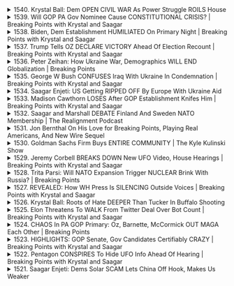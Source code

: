 <details>
<summary>1540. Krystal Ball: Dem OPEN CIVIL WAR As Power Struggle ROILS House</summary><br>

<a href="https://www.youtube.com/watch?v=Yrj688akhJw" target="_blank">
    <img src="https://img.youtube.com/vi/Yrj688akhJw/maxresdefault.jpg" 
        alt="[Youtube]" width="200">
</a>

# Krystal Ball: Dem OPEN CIVIL WAR As Power Struggle ROILS House


</details>

<details>
<summary>1539. Will GOP PA Gov Nominee Cause CONSTITUTIONAL CRISIS? | Breaking Points with Krystal and Saagar</summary><br>

<a href="https://www.youtube.com/watch?v=buTAMNE6gCI" target="_blank">
    <img src="https://img.youtube.com/vi/buTAMNE6gCI/maxresdefault.jpg" 
        alt="[Youtube]" width="200">
</a>

# Will GOP PA Gov Nominee Cause CONSTITUTIONAL CRISIS? | Breaking Points with Krystal and Saagar


</details>

<details>
<summary>1538. Biden, Dem Establishment HUMILIATED On Primary Night | Breaking Points with Krystal and Saagar</summary><br>

<a href="https://www.youtube.com/watch?v=OsGJS0w1wO8" target="_blank">
    <img src="https://img.youtube.com/vi/OsGJS0w1wO8/maxresdefault.jpg" 
        alt="[Youtube]" width="200">
</a>

# Biden, Dem Establishment HUMILIATED On Primary Night | Breaking Points with Krystal and Saagar


</details>

<details>
<summary>1537. Trump Tells OZ DECLARE VICTORY Ahead Of Election Recount | Breaking Points with Krystal and Saagar</summary><br>

<a href="https://www.youtube.com/watch?v=gMOcvQFS6MA" target="_blank">
    <img src="https://img.youtube.com/vi/gMOcvQFS6MA/maxresdefault.jpg" 
        alt="[Youtube]" width="200">
</a>

# Trump Tells OZ DECLARE VICTORY Ahead Of Election Recount | Breaking Points with Krystal and Saagar


</details>

<details>
<summary>1536. Peter Zeihan: How Ukraine War, Demographics WILL END Globalization | Breaking Points</summary><br>

<a href="https://www.youtube.com/watch?v=L-Y8Gh12ao0" target="_blank">
    <img src="https://img.youtube.com/vi/L-Y8Gh12ao0/maxresdefault.jpg" 
        alt="[Youtube]" width="200">
</a>

# Peter Zeihan: How Ukraine War, Demographics WILL END Globalization | Breaking Points


</details>

<details>
<summary>1535. George W Bush CONFUSES Iraq With Ukraine In Condemnation | Breaking Points with Krystal and Saagar</summary><br>

<a href="https://www.youtube.com/watch?v=KAqmDgXn58A" target="_blank">
    <img src="https://img.youtube.com/vi/KAqmDgXn58A/maxresdefault.jpg" 
        alt="[Youtube]" width="200">
</a>

# George W Bush CONFUSES Iraq With Ukraine In Condemnation | Breaking Points with Krystal and Saagar


</details>

<details>
<summary>1534. Saagar Enjeti: US Getting RIPPED OFF By Europe With Ukraine Aid</summary><br>

<a href="https://www.youtube.com/watch?v=JLPRdx4ap1M" target="_blank">
    <img src="https://img.youtube.com/vi/JLPRdx4ap1M/maxresdefault.jpg" 
        alt="[Youtube]" width="200">
</a>

# Saagar Enjeti: US Getting RIPPED OFF By Europe With Ukraine Aid


</details>

<details>
<summary>1533. Madison Cawthorn LOSES After GOP Establishment Knifes Him | Breaking Points with Krystal and Saagar</summary><br>

<a href="https://www.youtube.com/watch?v=4byrXSn3OT8" target="_blank">
    <img src="https://img.youtube.com/vi/4byrXSn3OT8/maxresdefault.jpg" 
        alt="[Youtube]" width="200">
</a>

# Madison Cawthorn LOSES After GOP Establishment Knifes Him | Breaking Points with Krystal and Saagar


</details>

<details>
<summary>1532. Saagar and Marshall DEBATE Finland And Sweden NATO Membership | The Realignment Podcast</summary><br>

<a href="https://www.youtube.com/watch?v=PRcSN0BCIFE" target="_blank">
    <img src="https://img.youtube.com/vi/PRcSN0BCIFE/maxresdefault.jpg" 
        alt="[Youtube]" width="200">
</a>

# Saagar and Marshall DEBATE Finland And Sweden NATO Membership | The Realignment Podcast


</details>

<details>
<summary>1531. Jon Bernthal On His Love for Breaking Points, Playing Real Americans, And New Wire Sequel</summary><br>

<a href="https://www.youtube.com/watch?v=ei173Dy5CeY" target="_blank">
    <img src="https://img.youtube.com/vi/ei173Dy5CeY/maxresdefault.jpg" 
        alt="[Youtube]" width="200">
</a>

# Jon Bernthal On His Love for Breaking Points, Playing Real Americans, And New Wire Sequel


</details>

<details>
<summary>1530. Goldman Sachs Firm Buys ENTIRE COMMUNITY | The Kyle Kulinski Show</summary><br>

<a href="https://www.youtube.com/watch?v=EXNXnv3bMvk" target="_blank">
    <img src="https://img.youtube.com/vi/EXNXnv3bMvk/maxresdefault.jpg" 
        alt="[Youtube]" width="200">
</a>

# Goldman Sachs Firm Buys ENTIRE COMMUNITY | The Kyle Kulinski Show


</details>

<details>
<summary>1529. Jeremy Corbell BREAKS DOWN New UFO Video, House Hearings | Breaking Points with Krystal and Saagar</summary><br>

<a href="https://www.youtube.com/watch?v=HHnARerMkoU" target="_blank">
    <img src="https://img.youtube.com/vi/HHnARerMkoU/maxresdefault.jpg" 
        alt="[Youtube]" width="200">
</a>

# Jeremy Corbell BREAKS DOWN New UFO Video, House Hearings | Breaking Points with Krystal and Saagar


</details>

<details>
<summary>1528. Trita Parsi: Will NATO Expansion Trigger NUCLEAR Brink With Russia? | Breaking Points</summary><br>

<a href="https://www.youtube.com/watch?v=qcdMiR37B9A" target="_blank">
    <img src="https://img.youtube.com/vi/qcdMiR37B9A/maxresdefault.jpg" 
        alt="[Youtube]" width="200">
</a>

# Trita Parsi: Will NATO Expansion Trigger NUCLEAR Brink With Russia? | Breaking Points


</details>

<details>
<summary>1527. REVEALED: How WH Press Is SILENCING Outside Voices | Breaking Points with Krystal and Saagar</summary><br>

<a href="https://www.youtube.com/watch?v=UpQZ2KKEYAo" target="_blank">
    <img src="https://img.youtube.com/vi/UpQZ2KKEYAo/maxresdefault.jpg" 
        alt="[Youtube]" width="200">
</a>

# REVEALED: How WH Press Is SILENCING Outside Voices | Breaking Points with Krystal and Saagar


</details>

<details>
<summary>1526. Krystal Ball: Roots of Hate DEEPER Than Tucker In Buffalo Shooting</summary><br>

<a href="https://www.youtube.com/watch?v=hOIbOlfzgWw" target="_blank">
    <img src="https://img.youtube.com/vi/hOIbOlfzgWw/maxresdefault.jpg" 
        alt="[Youtube]" width="200">
</a>

# Krystal Ball: Roots of Hate DEEPER Than Tucker In Buffalo Shooting


</details>

<details>
<summary>1525. Elon Threatens To WALK From Twitter Deal Over Bot Count | Breaking Points with Krystal and Saagar</summary><br>

<a href="https://www.youtube.com/watch?v=H30rAuq7tbo" target="_blank">
    <img src="https://img.youtube.com/vi/H30rAuq7tbo/maxresdefault.jpg" 
        alt="[Youtube]" width="200">
</a>

# Elon Threatens To WALK From Twitter Deal Over Bot Count | Breaking Points with Krystal and Saagar


</details>

<details>
<summary>1524. CHAOS In PA GOP Primary: Oz, Barnette, McCormick OUT MAGA Each Other | Breaking Points</summary><br>

<a href="https://www.youtube.com/watch?v=o2BTFKjEzdk" target="_blank">
    <img src="https://img.youtube.com/vi/o2BTFKjEzdk/maxresdefault.jpg" 
        alt="[Youtube]" width="200">
</a>

# CHAOS In PA GOP Primary: Oz, Barnette, McCormick OUT MAGA Each Other | Breaking Points


</details>

<details>
<summary>1523. HIGHLIGHTS: GOP Senate, Gov Candidates Certifiably CRAZY | Breaking Points with Krystal and Saagar</summary><br>

<a href="https://www.youtube.com/watch?v=N4wvM_WYC_I" target="_blank">
    <img src="https://img.youtube.com/vi/N4wvM_WYC_I/maxresdefault.jpg" 
        alt="[Youtube]" width="200">
</a>

# HIGHLIGHTS: GOP Senate, Gov Candidates Certifiably CRAZY | Breaking Points with Krystal and Saagar


</details>

<details>
<summary>1522. Pentagon CONSPIRES To Hide UFO Info Ahead Of Hearing | Breaking Points with Krystal and Saagar</summary><br>

<a href="https://www.youtube.com/watch?v=D4isy25KE2E" target="_blank">
    <img src="https://img.youtube.com/vi/D4isy25KE2E/maxresdefault.jpg" 
        alt="[Youtube]" width="200">
</a>

# Pentagon CONSPIRES To Hide UFO Info Ahead Of Hearing | Breaking Points with Krystal and Saagar


</details>

<details>
<summary>1521. Saagar Enjeti: Dems Solar SCAM Lets China Off Hook, Makes Us Weaker</summary><br>

<a href="https://www.youtube.com/watch?v=A2nacVL3i2w" target="_blank">
    <img src="https://img.youtube.com/vi/A2nacVL3i2w/maxresdefault.jpg" 
        alt="[Youtube]" width="200">
</a>

# Saagar Enjeti: Dems Solar SCAM Lets China Off Hook, Makes Us Weaker


</details>

